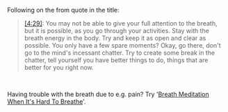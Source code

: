 Following on the from quote in the title:  

> [\[4:29\]](https://youtu.be/JNW_PPW2e_o?t=269): You may not be able to give your full attention to the breath, but it is possible, as you go through your activities. Stay with the breath energy in the body. Try and keep it as open and clear as possible. You only have a few spare moments? Okay, go there, don't go to the mind's incessant chatter. Try to create some break in the chatter, tell yourself you have better things to do, things that are better for you right now.

 &nbsp;

Having trouble with the breath due to e.g. pain? Try '[Breath Meditation When It's Hard To Breathe](https://www.youtube.com/watch?v=kl1rZ_abfl8)'.